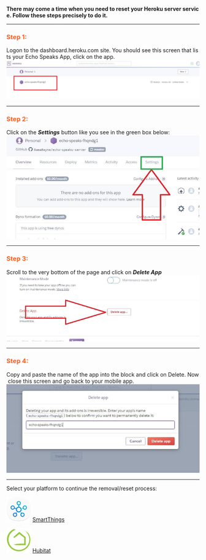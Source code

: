 
**There may come a time when you need to reset your Heroku server service.  Follow these steps precisely to do it.**

---
### <h3 style="color: #FF6025;">Step 1:</h3>
Logon to the dashboard.heroku.com site. You should see this screen that lists your Echo Speaks App, click on the app.
  ![screenshot](img/server_removal_1.jpg)

---
### <h3 style="color: #FF6025;">Step 2:</h3>
Click on the ***Settings*** button like you see in the green box below:
![screenshot](img/server_removal_2.jpg)

---
### <h3 style="color: #FF6025;">Step 3:</h3>
Scroll to the very bottom of the page and click on ***Delete App***
![screenshot](img/server_removal_3.jpg)

---
### <h3 style="color: #FF6025;">Step 4:</h3>
Copy and paste the name of the app into the block and click on Delete. Now close this screen and go back to your mobile app.
![screenshot](img/server_removal_4.jpg)

---
Select your platform to continue the removal/reset process:

![](img/logos/st_logo_64.png) [SmartThings](/echo-speaks-docs/support/st_server_removal)

![](img/logos/he_logo_64.png) [Hubitat](/echo-speaks-docs/support/he_server_removal)

